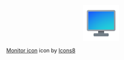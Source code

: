 <p align="center">
  <img src="icon.png">
</p>

<a target="_blank" href="https://icons8.com/icons/set/monitor">Monitor icon</a> icon by <a target="_blank" href="https://icons8.com">Icons8</a>
